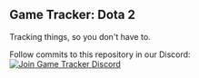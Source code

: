 ## Game Tracker: Dota 2

Tracking things, so you don't have to.

Follow commits to this repository in our Discord:  
[![Join Game Tracker Discord](https://discordapp.com/api/guilds/467730051622764565/embed.png?style=banner2)](https://discord.gg/A42bC9tjsC)
